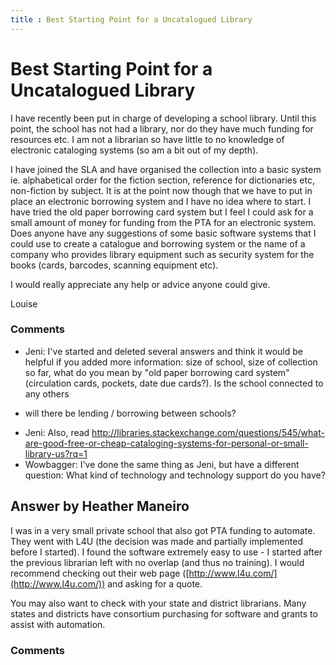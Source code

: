 ```yaml
---
title : Best Starting Point for a Uncatalogued Library
---
```

Best Starting Point for a Uncatalogued Library
=====================
I have recently been put in charge of developing a school library. Until
this point, the school has not had a library, nor do they have much
funding for resources etc. I am not a librarian so have little to no
knowledge of electronic cataloging systems (so am a bit out of my
depth).

I have joined the SLA and have organised the collection into a basic
system ie. alphabetical order for the fiction section, reference for
dictionaries etc, non-fiction by subject. It is at the point now though
that we have to put in place an electronic borrowing system and I have
no idea where to start. I have tried the old paper borrowing card system
but I feel I could ask for a small amount of money for funding from the
PTA for an electronic system. Does anyone have any suggestions of some
basic software systems that I could use to create a catalogue and
borrowing system or the name of a company who provides library equipment
such as security system for the books (cards, barcodes, scanning
equipment etc).

I would really appreciate any help or advice anyone could give.

Louise

### Comments ###
* Jeni: I've started and deleted several answers and think it would be helpful
if you added more information: size of school, size of collection so
far, what do you mean by "old paper borrowing card system" (circulation
cards, pockets, date due cards?). Is the school connected to any others
- will there be lending / borrowing between schools?
* Jeni: Also, read
http://libraries.stackexchange.com/questions/545/what-are-good-free-or-cheap-cataloging-systems-for-personal-or-small-library-us?rq=1
* Wowbagger: I've done the same thing as Jeni, but have a different question: What
kind of technology and technology support do you have?


Answer by Heather Maneiro
----------------
I was in a very small private school that also got PTA funding to
automate. They went with L4U (the decision was made and partially
implemented before I started). I found the software extremely easy to
use - I started after the previous librarian left with no overlap (and
thus no training). I would recommend checking out their web page
([http://www.l4u.com/](http://www.l4u.com/)) and asking for a quote.

You may also want to check with your state and district librarians. Many
states and districts have consortium purchasing for software and grants
to assist with automation.

### Comments ###

